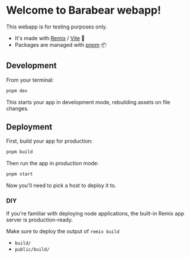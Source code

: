 # Welcome to Barabear webapp!

This webapp is for testing purposes only.

- It's made with [Remix](https://remix.run) / [Vite](https://vitejs.dev) 🎉
- Packages are managed with [pnpm](https://pnpm.io) 📦

## Development

From your terminal:

```sh
pnpm dev
```

This starts your app in development mode, rebuilding assets on file changes.

## Deployment

First, build your app for production:

```sh
pnpm build
```

Then run the app in production mode:

```sh
pnpm start
```

Now you'll need to pick a host to deploy it to.

### DIY

If you're familiar with deploying node applications, the built-in Remix app server is production-ready.

Make sure to deploy the output of `remix build`

- `build/`
- `public/build/`
